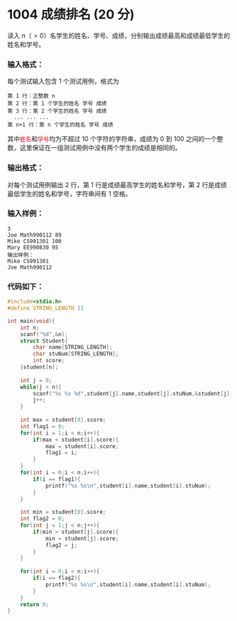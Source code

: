 # 1004 成绩排名 (20 分)
读入 $n（>0）$名学生的姓名、学号、成绩，分别输出成绩最高和成绩最低学生的姓名和学号。
### 输入格式：
每个测试输入包含 1 个测试用例，格式为
```
第 1 行：正整数 n
第 2 行：第 1 个学生的姓名 学号 成绩
第 3 行：第 2 个学生的姓名 学号 成绩
  ... ... ...
第 n+1 行：第 n 个学生的姓名 学号 成绩
```

其中<font color = "red" size = "2px">姓名</font>和<font color = "red" size = "2px">学号</font>均为不超过 10 个字符的字符串，成绩为 0 到 100 之间的一个整数，这里保证在一组测试用例中没有两个学生的成绩是相同的。
### 输出格式：
对每个测试用例输出 2 行，第 1 行是成绩最高学生的姓名和学号，第 2 行是成绩最低学生的姓名和学号，字符串间有 1 空格。
### 输入样例：
```
3
Joe Math990112 89
Mike CS991301 100
Mary EE990830 95
输出样例：
Mike CS991301
Joe Math990112
```
### 代码如下：

```c
#include<stdio.h>
#define STRING_LENGTH 11

int main(void){
    int n;
    scanf("%d",&n);
    struct Student{
        char name[STRING_LENGTH];
        char stuNum[STRING_LENGTH];
        int score;
    }student[n];
    
    int j = 0;
    while(j < n){
        scanf("%s %s %d",student[j].name,student[j].stuNum,&student[j].score);
        j++;
    }
    
    int max = student[0].score;
    int flag1 = 0;
    for(int i = 1;i < n;i++){
        if(max < student[i].score){
            max = student[i].score;
            flag1 = i;
        }
    }
    for(int i = 0;i < n;i++){
        if(i == flag1){
            printf("%s %s\n",student[i].name,student[i].stuNum);
        }
    }
    
    int min = student[0].score;
    int flag2 = 0;
    for(int j = 1;j < n;j++){
        if(min > student[j].score){
            min = student[j].score;
            flag2 = j;
        }
    }
    
    for(int i = 0;i < n;i++){
        if(i == flag2){
            printf("%s %s\n",student[i].name,student[i].stuNum);
        }
    }
    return 0;
}
```